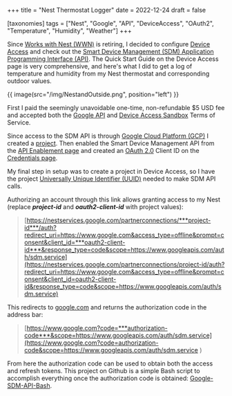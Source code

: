 +++
title = "Nest Thermostat Logger"
date = 2022-12-24
draft = false

[taxonomies]
tags = ["Nest", "Google", "API", "DeviceAccess", "OAuth2", "Temperature", "Humidity", "Weather"]
+++

Since [Works with Nest (WWN)](https://developers.nest.com/) is retiring, I decided to configure [Device Access](https://developers.google.com/nest/device-access/get-started) and check out the [Smart Device Management (SDM) Application Programming Interface (API)](https://developers.google.com/nest/device-access/api). The Quick Start Guide on the Device Access page is very comprehensive, and here's what I did to get a log of temperature and humidity from my Nest thermostat and corresponding outdoor values.

{{ image(src="/img/NestandOutside.png", position="left") }}
<!-- more -->

First I paid the seemingly unavoidable one-time, non-refundable $5 USD fee and accepted both the [Google API](https://developers.google.com/terms) and [Device Access Sandbox](https://developers.google.com/nest/device-access/tos) Terms of Service.

Since access to the SDM API is through [Google Cloud Platform (GCP)](https://cloud.google.com/gcp/) I created a [project](https://developers.google.com/workspace/marketplace/create-gcp-project). Then enabled the Smart Device Management API from the [API Enablement page](https://console.developers.google.com/apis/library/smartdevicemanagement.googleapis.com) and created an [OAuth 2.0](https://oauth.net/2/) Client ID on the [Credentials page](https://console.developers.google.com/apis/credentials).

My final step in setup was to create a project in Device Access, so I have the project [Universally Unique Identifier (UUID)](https://en.wikipedia.org/wiki/Universally_unique_identifier) needed to make SDM API calls.

<!-- more -->

Authorizing an account through this link allows granting access to my Nest (replace ***project-id*** and ***oauth2-client-id*** with project values):

>[https://nestservices.google.com/partnerconnections/***project-id***/auth?redirect_uri=https://www.google.com&access_type=offline&prompt=consent&client_id=***oauth2-client-id***&response_type=code&scope=https://www.googleapis.com/auth/sdm.service](https://nestservices.google.com/partnerconnections/project-id/auth?redirect_uri=https://www.google.com&access_type=offline&prompt=consent&client_id=oauth2-client-id&response_type=code&scope=https://www.googleapis.com/auth/sdm.service)

This redirects to [google.com](https://www.google.com) and returns the authorization code in the address bar:

>[https://www.google.com?code=***authorization-code***&scope=https://www.googleapis.com/auth/sdm.service](https://www.google.com?code=authorization-code&scope=https://www.googleapis.com/auth/sdm.service
)

From here the authorization code can be used to obtain both the access and refresh tokens. This project on Github is a simple Bash script to accomplish everything once the authorization code is obtained:  [Google-SDM-API-Bash](https://github.com/kylejcarlton/Google-SDM-API-Bash).